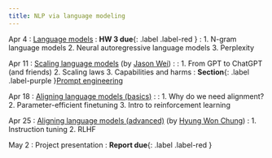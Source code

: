 ```yaml
---
title: NLP via language modeling 
---
```


Apr 4 
: [Language models](#)
  : **HW 3 due**{: .label .label-red }
: 1. N-gram language models 
  2. Neural autoregressive language models 
  3. Perplexity 

Apr 11 
: [Scaling language models](#) (by [Jason Wei](https://www.jasonwei.net))
  : 
: 1. From GPT to ChatGPT (and friends)
  2. Scaling laws
  3. Capabilities and harms
: **Section**{: .label .label-purple }[Prompt engineering](#)

Apr 18 
: [Aligning language models (basics)](#)
  : 
: 1. Why do we need alignment?
  2. Parameter-efficient finetuning
  3. Intro to reinforcement learning

Apr 25
: [Aligning language models (advanced)](#) (by [Hyung Won Chung](https://hwchung27.github.io))
: 1. Instruction tuning
  2. RLHF

May 2
: Project presentation
  : **Report due**{: .label .label-red }

